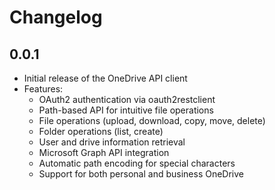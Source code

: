 # Changelog

## 0.0.1

* Initial release of the OneDrive API client
* Features:
  - OAuth2 authentication via oauth2restclient
  - Path-based API for intuitive file operations
  - File operations (upload, download, copy, move, delete)
  - Folder operations (list, create)
  - User and drive information retrieval
  - Microsoft Graph API integration
  - Automatic path encoding for special characters
  - Support for both personal and business OneDrive 